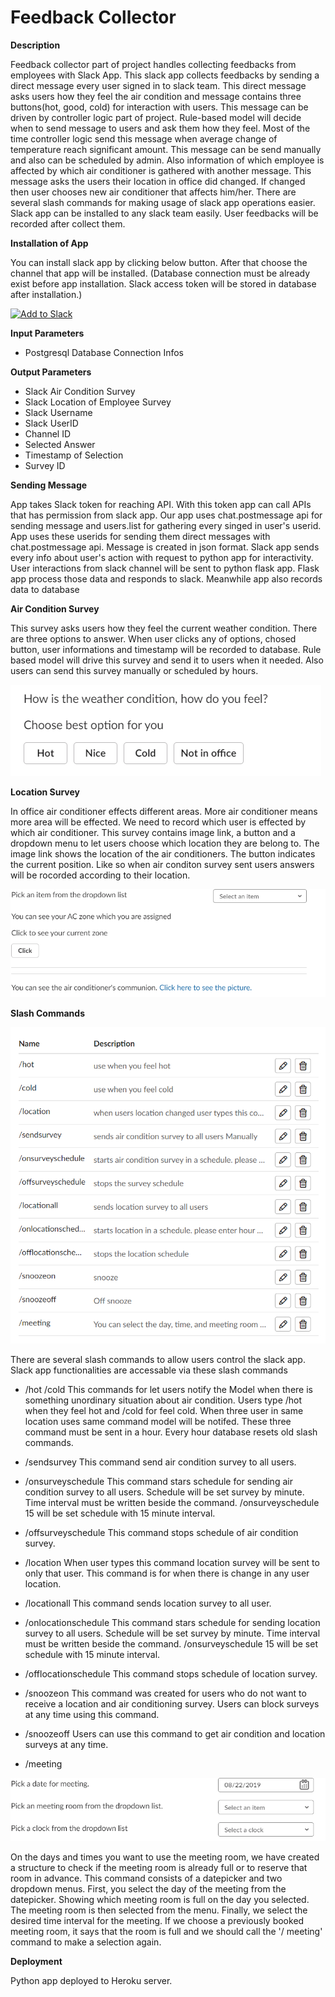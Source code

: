 # Feedback Collector

**Description**

Feedback collector part of project handles collecting feedbacks from employees with Slack App. This slack app collects feedbacks by sending a direct message every user signed in to slack team. This direct message asks users how they feel the air condition and message contains three buttons(hot, good, cold) for interaction with users. This message can be driven by controller logic part of project. Rule-based model will decide when to send message to users and ask them how they feel. Most of the time controller logic send this message when average change of temperature reach significant amount. This message can be send manually and also can be scheduled by admin. Also information of which employee is affected by which air conditioner is gathered with another message. This message asks the users their location in office did changed. If changed then user chooses new air conditioner that affects him/her. There are several slash commands for making usage of slack app operations
easier. Slack app can be installed to any slack team easily. User feedbacks will be recorded after collect them.

**Installation of App**

You can install slack app by clicking below button. After that choose the channel that app will be installed.
(Database connection must be already exist before app installation. Slack access token will be stored in database after installation.)

<a href="https://slack.com/oauth/authorize?client_id=682988836772.695933872453&scope=incoming-webhook,commands,chat:write:bot,chat:write:user,channels:write,bot,users:read"><img alt="Add to Slack" height="40" width="139" src="https://platform.slack-edge.com/img/add_to_slack.png" srcset="https://platform.slack-edge.com/img/add_to_slack.png 1x, https://platform.slack-edge.com/img/add_to_slack@2x.png 2x"></a>


**Input Parameters**

  - Postgresql Database Connection Infos
  
**Output Parameters**

  - Slack Air Condition Survey
  - Slack Location of Employee Survey
  - Slack Username
  - Slack UserID
  - Channel ID
  - Selected Answer
  - Timestamp of Selection
  - Survey ID


**Sending Message**

App takes Slack token for reaching API. With this token app can call APIs that has permission from slack app. Our app uses chat.postmessage api for sending message and users.list for gathering every singed in user's userid. App uses these userids for sending them direct messages with chat.postmessage api. Message is created in json format. Slack app sends every info about user's action with request to python app for interactivity. User interactions from slack channel will be sent to python flask app. Flask app process those data and responds to slack. Meanwhile app also records data to database 

**Air Condition Survey**

This survey asks users how they feel the current weather condition. There are three options to answer. When user clicks any of options, chosed button, user informations and timestamp will be recorded to database. Rule based model will drive this survey and send it to users when it needed. Also users can send this survey manually or scheduled by hours.

<img src="Images/airconservey.PNG">


**Location Survey**

In office air conditioner effects different areas. More air conditioner means more area will be effected. We need to record which user is effected by which air conditioner. This survey contains image link, a button and a dropdown menu to let users choose which location they are belong to. The image link shows the location of the air conditioners. The button indicates the current position. Like so when air conditon survey sent users answers will be rocorded according to their location.

<img src="Images/location.PNG">


**Slash Commands**

<img src="Images/slashcommands.PNG">

There are several slash commands to allow users control the slack app. Slack app functionalities are accessable via these slash commands

- /hot /cold
This commands for let users notify the Model when there is something unordinary situation about air condition. Users type /hot when they feel hot and /cold for feel cold. When three user in same location uses same command model will be notifed. These three command must be sent in a hour. Every hour database resets old slash commands.

- /sendsurvey
This command send air condition survey to all users.

- /onsurveyschedule
This command stars schedule for sending air condition survey to all users. Schedule will be set survey by minute. Time interval must be written beside the command. /onsurveyschedule 15 will be set schedule with 15 minute interval.

- /offsurveyschedule
This command stops schedule of air condition survey.

- /location
When user types this command location survey will be sent to only that user. This command is for when there is change in any user location.

- /locationall
This command sends location survey to all user.

- /onlocationschedule
This command stars schedule for sending location survey to all users. Schedule will be set survey by minute. Time interval must be written beside the command. /onsurveyschedule 15 will be set schedule with 15 minute interval.

- /offlocationschedule
This command stops schedule of location survey.

- /snoozeon
This command was created for users who do not want to receive a location and air conditioning survey. Users can block surveys at any time using this command.

- /snoozeoff
Users can use this command to get air condition and location surveys at any time.

- /meeting

<img src="Images/meeting.PNG">

On the days and times you want to use the meeting room, we have created a structure to check if the meeting room is already full or to reserve that room in advance. This command consists of a datepicker and two dropdown menus. First, you select the day of the meeting from the datepicker. Showing which meeting room is full on the day you selected. The meeting room is then selected from the menu. Finally, we select the desired time interval for the meeting. If we choose a previously booked meeting room, it says that the room is full and we should call the '/ meeting' command to make a selection again.


**Deployment**

Python app deployed to Heroku server. 

